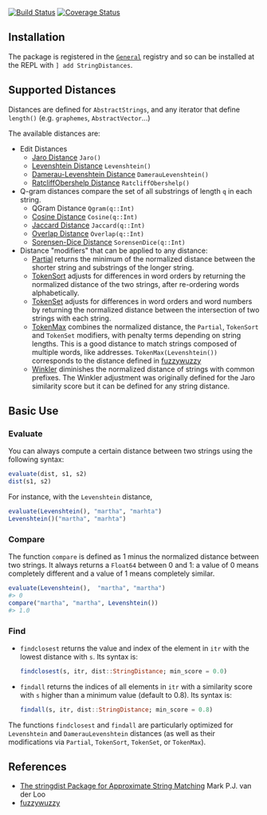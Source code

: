 [![Build Status](https://travis-ci.org/matthieugomez/StringDistances.jl.svg?branch=master)](https://travis-ci.org/matthieugomez/StringDistances.jl)
[![Coverage Status](https://coveralls.io/repos/matthieugomez/StringDistances.jl/badge.svg?branch=master)](https://coveralls.io/r/matthieugomez/StringDistances.jl?branch=master)

## Installation
The package is registered in the [`General`](https://github.com/JuliaRegistries/General) registry and so can be installed at the REPL with `] add StringDistances`.

## Supported Distances

Distances are defined for `AbstractStrings`, and any iterator that define `length()` (e.g. `graphemes`, `AbstractVector`...)

The available distances are:

- Edit Distances
	- [Jaro Distance](https://en.wikipedia.org/wiki/Jaro%E2%80%93Winkler_distance) `Jaro()`
	- [Levenshtein Distance](https://en.wikipedia.org/wiki/Levenshtein_distance) `Levenshtein()`
	- [Damerau-Levenshtein Distance](https://en.wikipedia.org/wiki/Damerau%E2%80%93Levenshtein_distance) `DamerauLevenshtein()`
	- [RatcliffObershelp Distance](https://xlinux.nist.gov/dads/HTML/ratcliffObershelp.html) `RatcliffObershelp()`
- Q-gram distances compare the set of all substrings of length `q` in each string.
	- QGram Distance `Qgram(q::Int)`
	- [Cosine Distance](https://en.wikipedia.org/wiki/Cosine_similarity) `Cosine(q::Int)`
	- [Jaccard Distance](https://en.wikipedia.org/wiki/Jaccard_index) `Jaccard(q::Int)`
	- [Overlap Distance](https://en.wikipedia.org/wiki/Overlap_coefficient) `Overlap(q::Int)`
	- [Sorensen-Dice Distance](https://en.wikipedia.org/wiki/S%C3%B8rensen%E2%80%93Dice_coefficient) `SorensenDice(q::Int)`
- Distance "modifiers" that can be applied to any distance:
	- [Partial](http://chairnerd.seatgeek.com/fuzzywuzzy-fuzzy-string-matching-in-python/) returns the minimum of the normalized distance between the shorter string and substrings of the longer string.
	- [TokenSort](http://chairnerd.seatgeek.com/fuzzywuzzy-fuzzy-string-matching-in-python/) adjusts for differences in word orders by returning the normalized distance of the two strings, after re-ordering words alphabetically. 
	- [TokenSet](http://chairnerd.seatgeek.com/fuzzywuzzy-fuzzy-string-matching-in-python/) adjusts for differences in word orders and word numbers by returning the normalized distance between the intersection of two strings with each string.
	- [TokenMax](http://chairnerd.seatgeek.com/fuzzywuzzy-fuzzy-string-matching-in-python/) combines the normalized distance, the `Partial`, `TokenSort` and `TokenSet` modifiers, with penalty terms depending on string lengths. This is a good distance to match strings composed of multiple words, like addresses.   `TokenMax(Levenshtein())` corresponds to the distance defined in [fuzzywuzzy](http://chairnerd.seatgeek.com/fuzzywuzzy-fuzzy-string-matching-in-python/)
	- [Winkler](https://en.wikipedia.org/wiki/Jaro%E2%80%93Winkler_distance) diminishes the normalized distance of strings with common prefixes.  The Winkler adjustment was originally defined for the Jaro similarity score but it can be defined for any string distance.

## Basic Use

### Evaluate
You can always compute a certain distance between two strings using the following syntax:

```julia
evaluate(dist, s1, s2)
dist(s1, s2)
```

For instance, with the `Levenshtein` distance,

```julia
evaluate(Levenshtein(), "martha", "marhta")
Levenshtein()("martha", "marhta")
```


### Compare
The function `compare` is defined as 1 minus the normalized distance between two strings. It always returns a `Float64` between 0 and 1: a value of 0 means completely different and a value of 1 means completely similar.

```julia
evaluate(Levenshtein(),  "martha", "martha")
#> 0
compare("martha", "martha", Levenshtein())
#> 1.0
```


### Find
- `findclosest` returns the value and index of the element in `itr` with the lowest distance with `s`. Its syntax is:
	```julia
	findclosest(s, itr, dist::StringDistance; min_score = 0.0)
	```

- `findall` returns the indices of all elements in `itr` with a similarity score with `s` higher than a minimum value (default to 0.8). Its syntax is:
	```julia
	findall(s, itr, dist::StringDistance; min_score = 0.8)
	```

The functions `findclosest` and `findall` are particularly optimized for `Levenshtein` and `DamerauLevenshtein` distances (as well as their modifications via `Partial`, `TokenSort`, `TokenSet`, or `TokenMax`).


## References
- [The stringdist Package for Approximate String Matching](https://journal.r-project.org/archive/2014-1/loo.pdf) Mark P.J. van der Loo
- [fuzzywuzzy](http://chairnerd.seatgeek.com/fuzzywuzzy-fuzzy-string-matching-in-python/)


